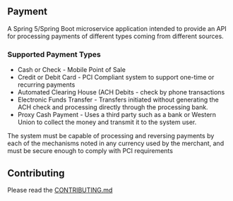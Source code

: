 ## Payment

A Spring 5/Spring Boot microservice application intended to provide an API for processing payments of different types coming from different sources. 

### Supported Payment Types
* Cash or Check - Mobile Point of Sale
* Credit or Debit Card - PCI Compliant system to support one-time or recurring payments
* Automated Clearing House (ACH Debits - check by phone transactions
* Electronic Funds Transfer - Transfers initiated without generating the ACH check and processing directly through the processing bank. 
* Proxy Cash Payment - Uses a third party such as a bank or Western Union to collect the money and transmit it to the system user. 

The system must be capable of processing and reversing payments by each of the mechanisms noted in any currency used by the merchant, and must be secure enough to comply with PCI requirements

## Contributing

Please read the [CONTRIBUTING.md](https://github.com/tadwimmer/Payment/blob/master/docs/CONTRIBUTING.md#contributing-to-this-repo)
